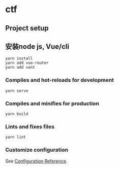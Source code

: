 # ctf

## Project setup 
## 安装node js, Vue/cli
```
yarn install
yarn add vue-router
yarn add vant
```

### Compiles and hot-reloads for development
```
yarn serve
```

### Compiles and minifies for production
```
yarn build
```

### Lints and fixes files
```
yarn lint
```

### Customize configuration
See [Configuration Reference](https://cli.vuejs.org/config/).
